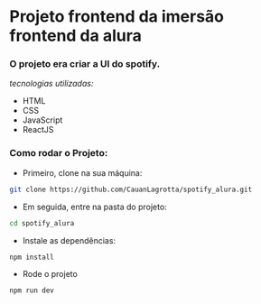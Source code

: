# Projeto frontend da imersão frontend da alura

### O projeto era criar a UI do spotify.

*tecnologias utilizadas:*
- HTML
- CSS
- JavaScript
- ReactJS

### Como rodar o Projeto:

- Primeiro, clone na sua máquina:
```bash
git clone https://github.com/CauanLagrotta/spotify_alura.git
```

- Em seguida, entre na pasta do projeto:
```bash
cd spotify_alura
```

- Instale as dependências:
```
npm install
```

- Rode o projeto
```
npm run dev
```
